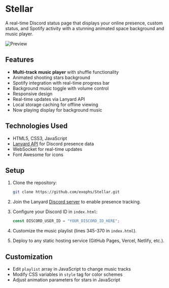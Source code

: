 # Stellar

A real-time Discord status page that displays your online presence, custom status, and Spotify activity with a stunning animated space background and music player.

![Preview](https://i.imgur.com/ZD63rLw.png)

## Features

-  **Multi-track music player** with shuffle functionality  
-  Animated shooting stars background  
-  Spotify integration with real-time progress bar  
-  Background music toggle with volume control  
-  Responsive design  
-  Real-time updates via Lanyard API  
-  Local storage caching for offline viewing  
-  Now playing display for background music   

## Technologies Used

- HTML5, CSS3, JavaScript  
- [Lanyard API](https://github.com/Phineas/lanyard) for Discord presence data  
- WebSocket for real-time updates  
- Font Awesome for icons  

## Setup

1. Clone the repository:  
   ```bash
   git clone https://github.com/exophs/Stellar.git
   ```

2. Join the Lanyard [Discord server](https://discord.gg/8NTS7FRFgu) to enable presence tracking.

3. Configure your Discord ID in `index.html`:  
   ```javascript
   const DISCORD_USER_ID = "YOUR_DISCORD_ID_HERE";
   ```

4. Customize the music playlist (lines 345-370 in `index.html`).

5. Deploy to any static hosting service (GitHub Pages, Vercel, Netlify, etc.).

## Customization
- Edit `playlist` array in JavaScript to change music tracks  
- Modify CSS variables in `style` tag for color schemes  
- Adjust animation parameters for stars in JavaScript  
